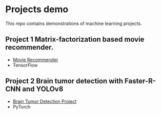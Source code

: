 # Projects demo
This repo contains demonstrations of machine learning projects.

## Project 1 Matrix-factorization based movie recommender. 
- [Movie Recommender](https://github.com/Mengyu-TU/projects_demo/tree/main/Movie_recommender)
- TensorFlow

## Project 2 Brain tumor detection with Faster-R-CNN and YOLOv8
- [Brain Tumor Detection Project](https://github.com/Mengyu-TU/projects_demo/tree/main/Brain_tumor_detection)
- PyTorch

